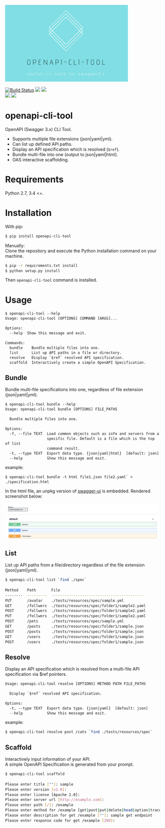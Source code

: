 ![openapi-cli-tool](https://raw.githubusercontent.com/hakopako/openapi-cli-tool/master/doc/logo.png)


[![Build Status](https://travis-ci.com/hakopako/openapi-cli-tool.svg?branch=master)](https://travis-ci.com/hakopako/openapi-cli-tool)
 <img src="https://img.shields.io/badge/version-v0.1.3-green.svg">
 <img src="https://img.shields.io/badge/license-MIT-lightgray.svg">  
<img src="https://img.shields.io/badge/python-2.7,3.4<=-blue.svg"> <img src="https://img.shields.io/badge/swagger-3.x-yellow.svg">

# openapi-cli-tool
OpenAPI (Swagger 3.x) CLI Tool.  

- Supports multiple file extensions (json|yaml|yml).
- Can list up defined API paths.
- Display an API specification which is resolved (`$ref`).
- Bundle multi-file into one (output to json|yaml|html).
- OAS interactive scaffolding.  

# Requirements

Python 2.7, 3.4 <=.

# Installation

With pip:

```bash
$ pip install openapi-cli-tool
```
Manually:  
Clone the repository and execute the Python installation command on your machine.  

```bash
$ pip -r requirements.txt install
$ python setup.py install
```

Then `openapi-cli-tool` command is installed.

# Usage

```
$ openapi-cli-tool --help
Usage: openapi-cli-tool [OPTIONS] COMMAND [ARGS]...

Options:
  --help  Show this message and exit.

Commands:
  bundle    Bundle multiple files into one.
  list      List up API paths in a file or directory.
  resolve   Display `$ref` resolved API specification.
  scaffold  Interactively create a simple OpenAPI Specification.
```

## Bundle

Bundle multi-file specifications into one, regardless of file extension (json|yaml|yml).

```
$ openapi-cli-tool bundle --help
Usage: openapi-cli-tool bundle [OPTIONS] FILE_PATHS

  Bundle multiple files into one.

Options:
  -f, --file TEXT  Load common objects such as info and servers from a
                   specific file. Default is a file which is the top of list
                   command result.
  -t, --type TEXT  Export data type. {json|yaml|html}  [default: json]
  --help           Show this message and exit.
```

example:
```
$ openapi-cli-tool bundle -t html file1.json file2.yaml` > ./specification.html
```

In the html file, an unpkg version of [swagger-ui](https://github.com/swagger-api/swagger-ui) is embedded. Rendered screenshot below:  


![bundle-html-img](https://raw.githubusercontent.com/hakopako/openapi-cli-tool/master/doc/bundle-html.png)


## List

List up API paths from a file/directory regardless of the file extension (json|yaml|yml).

```bash
$ openapi-cli-tool list `find ./spec`

Method    Path       File
--------  ---------  ------------------------------------------
PUT       /avatar    ./tests/resources/spec/sample.yml
GET       /follwers  ./tests/resources/spec/folder1/sample2.yaml
POST      /follwers  ./tests/resources/spec/folder1/sample2.yaml
PUT       /follwers  ./tests/resources/spec/folder1/sample2.yaml
POST      /pets      ./tests/resources/spec/sample.yml
GET       /posts     ./tests/resources/spec/folder1/sample.json
POST      /posts     ./tests/resources/spec/folder1/sample.json
GET       /users     ./tests/resources/spec/folder1/sample.json
POST      /users     ./tests/resources/spec/folder1/sample.json
```


## Resolve

Display an API specification which is resolved from  a multi-file API specification via $ref pointers.  

```
Usage: openapi-cli-tool resolve [OPTIONS] METHOD PATH FILE_PATHS

  Display `$ref` resolved API specification.

Options:
  -t, --type TEXT  Export data type. {json|yaml}  [default: json]
  --help           Show this message and exit.
```

example:
```bash
$ openapi-cli-tool resolve post /cats `find ./tests/resources/spec`
```


## Scaffold

Interactively input information of your API.  
A simple OpenAPI Specification is generated from your prompt.

```bash
$ openapi-cli-tool scaffold

Please enter title [""]: sample
Please enter version [v1.0]:
Please enter license [Apache 2.0]:
Please enter server url [http://example.com]:
Please enter path [/]: /example
Please enter method for /example [get|post|put|delete|head|option|trace]: get
Please enter description for get /example [""]: sample get endpoint
Please enter response code for get /example [200]:
```
